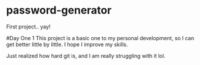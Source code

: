 # password-generator
First project.. yay!

#Day One 1
This project is a basic one to my personal development, so I can get better little by little. I hope I improve my skills.

Just realized how hard git is, and I am really struggling with it lol.

